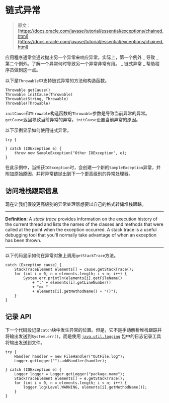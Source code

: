 # 链式异常

> 原文： [https://docs.oracle.com/javase/tutorial/essential/exceptions/chained.html](https://docs.oracle.com/javase/tutorial/essential/exceptions/chained.html)

应用程序通常会通过抛出另一个异常来响应异常。实际上，第一个例外 _ 导致 _ 第二个例外。了解一个异常何时导致另一个异常非常有用。 _ 链式异常 _ 帮助程序员做到这一点。

以下是`Throwable`中支持链式异常的方法和构造函数。

```
Throwable getCause()
Throwable initCause(Throwable)
Throwable(String, Throwable)
Throwable(Throwable)

```

`initCause`和`Throwable`构造函数的`Throwable`参数是导致当前异常的异常。 `getCause`返回导致当前异常的异常，`initCause`设置当前异常的原因。

以下示例显示如何使用链式异常。

```
try {

} catch (IOException e) {
    throw new SampleException("Other IOException", e);
}

```

在此示例中，当捕获`IOException`时，会创建一个新的`SampleException`异常，并附加原始原因，并将异常链抛出到下一个更高级别的异常处理器。

## 访问堆栈跟踪信息

现在让我们假设更高级别的异常处理器想要以自己的格式转储堆栈跟踪。

* * *

**Definition:** A _stack trace_ provides information on the execution history of the current thread and lists the names of the classes and methods that were called at the point when the exception occurred. A stack trace is a useful debugging tool that you'll normally take advantage of when an exception has been thrown.

* * *

以下代码显示如何在异常对象上调用`getStackTrace`方法。

```
catch (Exception cause) {
    StackTraceElement elements[] = cause.getStackTrace();
    for (int i = 0, n = elements.length; i < n; i++) {       
        System.err.println(elements[i].getFileName()
            + ":" + elements[i].getLineNumber() 
            + ">> "
            + elements[i].getMethodName() + "()");
    }
}

```

## 记录 API

下一个代码段记录`catch`块中发生异常的位置。但是，它不是手动解析堆栈跟踪并将输出发送到`System.err()`，而是使用 [`java.util.logging`](https://docs.oracle.com/javase/8/docs/api/java/util/logging/package-summary.html) 包中的日志记录工具将输出发送到文件。

```
try {
    Handler handler = new FileHandler("OutFile.log");
    Logger.getLogger("").addHandler(handler);

} catch (IOException e) {
    Logger logger = Logger.getLogger("package.name"); 
    StackTraceElement elements[] = e.getStackTrace();
    for (int i = 0, n = elements.length; i < n; i++) {
        logger.log(Level.WARNING, elements[i].getMethodName());
    }
}

```